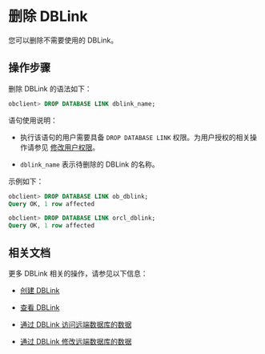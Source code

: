 # 删除 DBLink

您可以删除不需要使用的 DBLink。

## 操作步骤

删除 DBLink 的语法如下：

```sql
obclient> DROP DATABASE LINK dblink_name;
```

语句使用说明：

* 执行该语句的用户需要具备 `DROP DATABASE LINK` 权限。为用户授权的相关操作请参见 [修改用户权限](../../../2.basic-database-management/4.manage-tenants/5.manage-users-and-permissions/2.oracle-mode/5.modify-user-permissions-of-oracle-mode.md)。

* `dblink_name` 表示待删除的 DBLink 的名称。

示例如下：

```sql
obclient> DROP DATABASE LINK ob_dblink;
Query OK, 1 row affected
```

```sql
obclient> DROP DATABASE LINK orcl_dblink;
Query OK, 1 row affected
```

## 相关文档

更多 DBLink 相关的操作，请参见以下信息：

* [创建 DBLink](1.create-a-dblink-of-oracle-mode.md)

* [查看 DBLink](2.view-a-dblink-of-oracle-mode.md)

* [通过 DBLink 访问远端数据库的数据](3.access-a-remote-database-by-a-dblink-of-oracle-mode.md)

* [通过 DBLink 修改远端数据库的数据](4.update-data-in-remote-database-by-a-dblink-of-oracle-mode.md)
